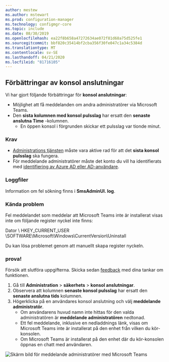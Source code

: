 ```yaml
---
author: mestew
ms.author: mstewart
ms.prod: configuration-manager
ms.technology: configmgr-core
ms.topic: include
ms.date: 08/30/2019
ms.openlocfilehash: ea22f8b658a47272634ae072f81d68a75d525fe1
ms.sourcegitcommit: bbf820c35414bf2cba356f30fe047c1a34c5384d
ms.translationtype: MT
ms.contentlocale: sv-SE
ms.lasthandoff: 04/21/2020
ms.locfileid: "81716105"
---
```

## <a name="improvements-to-console-connections"></a>Förbättringar av konsol anslutningar
<!--4923997-->
Vi har gjort följande förbättringar för **konsol anslutningar**:

- Möjlighet att få meddelanden om andra administratörer via Microsoft Teams.
- Den **sista kolumnen med konsol pulsslag** har ersatt den **senaste anslutna Time** -kolumnen.
  - En öppen konsol i förgrunden skickar ett pulsslag var tionde minut.

### <a name="prerequisites"></a>Krav

- [Administrations tjänsten](../../../../plan-design/hierarchy/plan-for-the-sms-provider.md#bkmk_admin-service) måste vara aktive rad för att det **sista konsol pulsslag** ska fungera. 
- För meddelande administratörer måste det konto du vill ha identifierats med [identifiering av Azure AD eller AD-användare](../../../../servers/deploy/configure/about-discovery-methods.md#bkmk_aboutUser).

### <a name="log-files"></a>Loggfiler

Information om fel sökning finns i **SmsAdminUI. log**.

### <a name="known-issues"></a>Kända problem

Fel meddelandet som meddelar att Microsoft Teams inte är installerat visas inte om följande register nyckel inte finns:

Dator \ HKEY_CURRENT_USER \SOFTWARE\Microsoft\Windows\CurrentVersion\Uninstall

Du kan lösa problemet genom att manuellt skapa register nyckeln.

### <a name="try-it-out"></a>prova!

Försök att slutföra uppgifterna. Skicka sedan [feedback](../../../../understand/find-help.md#product-feedback) med dina tankar om funktionen.

1. Gå till **Administration** > **säkerhets** > **konsol anslutningar**.
1. Observera att kolumnen **senaste konsol pulsslag** har ersatt den **senaste anslutna tids** kolumnen.
1. Högerklicka på en användares konsol anslutning och välj **meddelande administratör**.
    - Om användarens huvud namn inte hittas för den valda administratören är **meddelande administratören** nedtonad.
    - Ett fel meddelande, inklusive en nedladdnings länk, visas om Microsoft Teams inte är installerat på den enhet från vilken du kör-konsolen.
    - Om Microsoft Teams är installerat på den enhet där du kör-konsolen öppnas en chatt med användaren.

![Skärm bild för meddelande administratörer med Microsoft Teams](../../media/4923997-message-administrator.png)